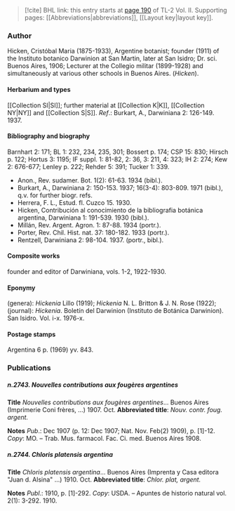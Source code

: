 > [!cite] BHL link: this entry starts at [page 190](https://www.biodiversitylibrary.org/item/103253#page/216/mode/1up) of TL-2 Vol. II.
> Supporting pages: [[Abbreviations|abbreviations]], [[Layout key|layout key]].

### Author

Hicken, Cristóbal Maria (1875-1933), Argentine botanist; founder (1911) of the Instituto botanico Darwinion at San Martin, later at San Isidro; Dr. sci. Buenos Aires, 1906; Lecturer at the Collegio militar (1899-1928) and simultaneously at various other schools in Buenos Aires. (*Hicken*).

#### Herbarium and types

[[Collection SI|SI]]; further material at [[Collection K|K]], [[Collection NY|NY]] and [[Collection S|S]].
*Ref*.: Burkart, A., Darwiniana 2: 126-149. 1937.

#### Bibliography and biography

Barnhart 2: 171; BL 1: 232, 234, 235, 301; Bossert p. 174; CSP 15: 830; Hirsch p. 122; Hortus 3: 1195; IF suppl. 1: 81-82, 2: 36, 3: 211, 4: 323; IH 2: 274; Kew 2: 676-677; Lenley p. 222; Rehder 5: 391; Tucker 1: 339.
- Anon., Rev. sudamer. Bot. 1(2): 61-63. 1934 (bibl.).
- Burkart, A., Darwiniana 2: 150-153. 1937; 16(3-4): 803-809. 1971 (bibl.), q.v. for further biogr. refs.
- Herrera, F. L., Estud. fl. Cuzco 15. 1930.
- Hicken, Contribución al conocimiento de la bibliografia botánica argentina, Darwiniana 1: 191-539. 1930 (bibl.).
- Millán, Rev. Argent. Agron. 1: 87-88. 1934 (portr.).
- Porter, Rev. Chil. Hist. nat. 37: 180-182. 1933 (portr.).
- Rentzell, Darwiniana 2: 98-104. 1937. (portr., bibl.).

#### Composite works

founder and editor of Darwiniana, vols. 1-2, 1922-1930.

#### Eponymy

(genera): *Hickenia* Lillo (1919); *Hickenia* N. L. Britton & J. N. Rose (1922); (journal): *Hickenia*. Boletín del Darwinion (Instituto de Botánica Darwinion). San Isidro. Vol. i-x. 1976-x.

#### Postage stamps

Argentina 6 p. (1969) yv. 843.

### Publications

##### n.2743. Nouvelles contributions aux fougères argentines

**Title**
*Nouvelles contributions aux fougères argentines*... Buenos Aires (Imprimerie Coni frères, ...) 1907. Oct.
**Abbreviated title**: *Nouv. contr. foug. argent.*

**Notes**
*Pub*.: Dec 1907 (p. 12: Dec 1907; Nat. Nov. Feb(2) 1909), p. \[1\]-12. *Copy*: MO. – Trab. Mus. farmacol. Fac. Ci. med. Buenos Aires 1908.

##### n.2744. Chloris platensis argentina

**Title**
*Chloris platensis argentina*... Buenos Aires (Imprenta y Casa editora "Juan d. Alsina" ...) 1910. Oct.
**Abbreviated title**: *Chlor. plat, argent.*

**Notes**
*Publ*.: 1910, p. \[1\]-292. *Copy*: USDA. – Apuntes de historio natural vol. 2(1): 3-292. 1910.

